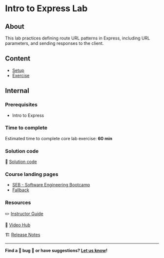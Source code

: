 <h1>
  <span class="prefix"></span>
  <span class="headline">Intro to Express Lab</span>
</h1>

## About

This lab practices defining route URL patterns in Express, including URL parameters, and sending responses to the client.

## Content

- [Setup](./setup/README.md)
- [Exercise](./exercise/README.md)

## Internal

### Prerequisites

- Intro to Express

### Time to complete

Estimated time to complete core lab exercise: **60 min**

### Solution code

🏁 [Solution code](https://git.generalassemb.ly/modular-curriculum-all-courses/intro-to-express-lab-solution)

### Course landing pages

- [SEB - Software Engineering Bootcamp](https://pages.git.generalassemb.ly/modular-curriculum-all-courses/intro-to-express-lab/canvas-landing-pages/seb.html)
- [Fallback](https://pages.git.generalassemb.ly/modular-curriculum-all-courses/intro-to-express-lab/canvas-landing-pages/fallback.html)

### Resources

✏️ [Instructor Guide](./internal-resources/instructor-guide.md)

🎥 [Video Hub](./internal-resources/video-hub.md)

🏗️ [Release Notes](./internal-resources/release-notes.md)

---

**Find a 👾 bug 👾 or have suggestions? [Let us know](https://pages.git.generalassemb.ly/modular-curriculum-all-courses/universal-resources-internal/module-feedback.html)!**
